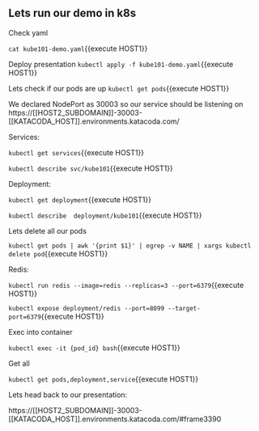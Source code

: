 ## Lets run our demo in k8s

Check yaml

`cat kube101-demo.yaml`{{execute HOST1}}

Deploy presentation  `kubectl apply -f kube101-demo.yaml`{{execute HOST1}}


Lets check if our pods are up `kubectl get pods`{{execute HOST1}}

We declared NodePort as 30003 so our service should be listening on https://[[HOST2_SUBDOMAIN]]-30003-[[KATACODA_HOST]].environments.katacoda.com/

Services: 

`kubectl get services`{{execute HOST1}}

`kubectl describe svc/kube101`{{execute HOST1}}

Deployment: 

`kubectl get deployment`{{execute HOST1}}

`kubectl describe  deployment/kube101`{{execute HOST1}}

Lets delete all our pods

`kubectl get pods | awk '{print $1}' | egrep -v NAME | xargs kubectl delete pod`{{execute HOST1}}

Redis:


`kubectl run redis --image=redis --replicas=3 --port=6379`{{execute HOST1}}

`kubectl expose deployment/redis --port=8099 --target-port=6379`{{execute HOST1}}


Exec into container

`kubectl exec -it {pod_id} bash`{{execute HOST1}}


Get all

`kubectl get pods,deployment,service`{{execute HOST1}}

Lets head back to our presentation:

https://[[HOST2_SUBDOMAIN]]-30003-[[KATACODA_HOST]].environments.katacoda.com/#frame3390
